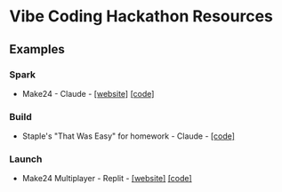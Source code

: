 # Vibe Coding Hackathon Resources

## Examples
### Spark
- Make24 - Claude - [[website]](https://make24-claude.vercel.app) [[code]](/examples/Claude4-Make24)

### Build
- Staple's "That Was Easy" for homework - Claude - [[code]](/examples/Claude4-ThatWasEasy)
### Launch
- Make24 Multiplayer - Replit - [[website]](https://make24-replit.onrender.com) [[code]](/examples/Replit-Make24)
